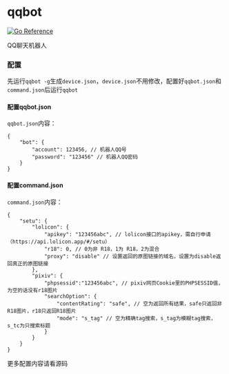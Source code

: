 # qqbot
[![Go Reference](https://pkg.go.dev/badge/github.com/orzogc/qqbot.svg)](https://pkg.go.dev/github.com/orzogc/qqbot)

QQ聊天机器人

### 配置
先运行`qqbot -g`生成`device.json`，`device.json`不用修改，配置好`qqbot.json`和`command.json`后运行`qqbot`

#### 配置qqbot.json
`qqbot.json`内容：
```
{
    "bot": {
        "account": 123456, // 机器人QQ号
        "password": "123456" // 机器人QQ密码
    }
}
```

#### 配置command.json
`command.json`内容：
```
{
    "setu": {
        "lolicon": {
            "apikey": "123456abc", // lolicon接口的apikey，需自行申请（https://api.lolicon.app/#/setu）
            "r18": 0, // 0为非 R18，1为 R18，2为混合
            "proxy": "disable" // 设置返回的原图链接的域名，设置为disable返回真正的原图链接
        },
        "pixiv": {
            "phpsessid":"123456abc", // pixiv网页Cookie里的PHPSESSID值，为空的话没有r18图片
            "searchOption": {
                "contentRating": "safe", // 空为返回所有结果，safe只返回非R18图片，r18只返回R18图片
                "mode": "s_tag" // 空为精确tag搜索，s_tag为模糊tag搜索，s_tc为只搜索标题
            }
        }
    }
}
```

更多配置内容请看源码
